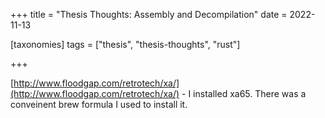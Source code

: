 +++
title = "Thesis Thoughts: Assembly and Decompilation"
date = 2022-11-13

[taxonomies]
tags = ["thesis", "thesis-thoughts", "rust"]

+++

[http://www.floodgap.com/retrotech/xa/](http://www.floodgap.com/retrotech/xa/) - I installed xa65. There was a conveinent brew formula I used to install it.

